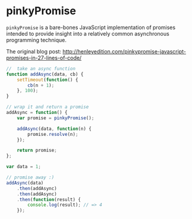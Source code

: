# pinkyPromise

`pinkyPromise` is a bare-bones JavaScript implementation of promises intended to provide insight into a relatively common asynchronous programming technique.

The original blog post:
http://henleyedition.com/pinkypromise-javascript-promises-in-27-lines-of-code/

```javascript
//  take an async function
function addAsync(data, cb) {  
    setTimeout(function() {
        cb(n + 1);
    }, 100);
}

// wrap it and return a promise
addAsync = function() {  
    var promise = pinkyPromise();

    addAsync(data, function(n) {
        promise.resolve(n);
    });

    return promise;
};

var data = 1;

// promise away :)
addAsync(data)  
    .then(addAsync)
    .then(addAsync)
    .then(function(result) {
        console.log(result); // => 4
    });

```

